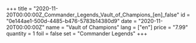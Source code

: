 +++
title = "2020-11-20T00:00:00Z_Commander_Legends_Vault_of_Champions_[en]_false"
id = "0e144ae1-500d-4485-b476-5783b14380d9"
date = "2020-11-20T00:00:00Z"
name = "Vault of Champions"
lang = ["en"]
price = "7.99"
quantity = 1
foil = false
set = "Commander Legends"
+++
